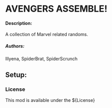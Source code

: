 # AVENGERS ASSEMBLE!
#### Description:
A collection of Marvel related randoms.
##### Authors:
Illyena, SpiderBrat, SpiderScrunch

## Setup:


### License
This mod is available under the ${License}